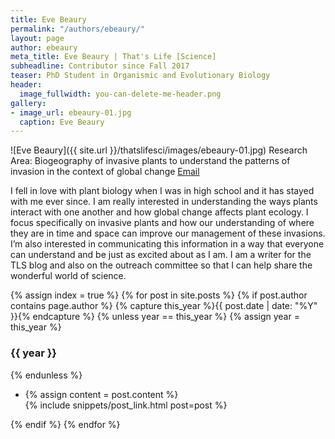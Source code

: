 ```yaml
---
title: Eve Beaury
permalink: "/authors/ebeaury/"
layout: page
author: ebeaury
meta_title: Eve Beaury | That's Life [Science]
subheadline: Contributor since Fall 2017
teaser: PhD Student in Organismic and Evolutionary Biology
header:
  image_fullwidth: you-can-delete-me-header.png
gallery:
- image_url: ebeaury-01.jpg
  caption: Eve Beaury
---
```


![Eve Beaury]({{ site.url }}/thatslifesci/images/ebeaury-01.jpg)
Research Area: Biogeography of invasive plants to understand the patterns of invasion in the context of global change
[Email](eve.beaury@gmail.com)

I fell in love with plant biology when I was in high school and it has stayed with me ever since. I am really interested in understanding the ways plants interact with one another and how global change affects plant ecology. I focus specifically on invasive plants and how our understanding of where they are in time and space can improve our management of these invasions. I’m also interested in communicating this information in a way that everyone can understand and be just as excited about as I am. I am a writer for the TLS blog and also on the outreach committee so that I can help share the wonderful world of science.

{% assign index = true %}
{% for post in site.posts %}
{% if post.author contains page.author %}
{% capture this_year %}{{ post.date | date: "%Y" }}{% endcapture %}
{% unless year == this_year %}
{% assign year = this_year %}
<h3>{{ year }}</h3>
{% endunless %}
<ul style="list-style-type:disc">
 <li> 
 {% assign content = post.content %} 
 <article>
 {% include snippets/post_link.html post=post %}
 </article>
 </li>
</ul>
{% endif %}
{% endfor %}
